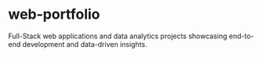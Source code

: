 # web-portfolio
Full-Stack web applications and data analytics projects showcasing end-to-end development and data-driven insights.
